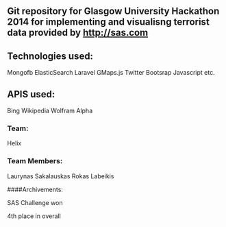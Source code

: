 
## Git repository for Glasgow University Hackathon 2014 for implementing and visualisng terrorist data provided by http://sas.com

## Technologies used:

Mongofb
ElasticSearch
Laravel
GMaps.js
Twitter Bootsrap
Javascript
etc.

## APIS used:
Bing
Wikipedia
Wolfram Alpha

### Team: 
Helix

### Team Members:
Laurynas Sakalauskas
Rokas Labeikis


####Archivements:

SAS Challenge won

4th place in overall
